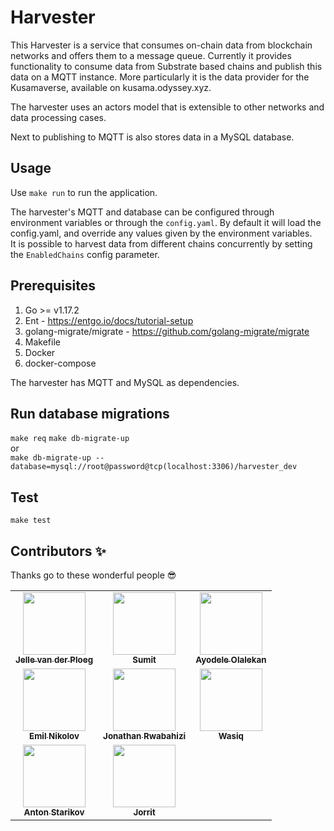 # Harvester

This Harvester is a service that consumes on-chain data from blockchain networks and offers them to a message queue.
Currently it provides functionality to consume data from Substrate based chains and publish this data on a MQTT instance. More particularly it is the data provider for the Kusamaverse, available on kusama.odyssey.xyz. 

The harvester uses an actors model that is extensible to other networks and data processing cases.

Next to publishing to MQTT is also stores data in a MySQL database.

## Usage

Use `make run` to run the application. 

The harvester's MQTT and database can be configured through environment variables or through the `config.yaml`. By default it will load the config.yaml, and override any values given by the environment variables.  
It is possible to harvest data from different chains concurrently by setting the `EnabledChains` config parameter.

## Prerequisites

1. Go >= v1.17.2
2. Ent - https://entgo.io/docs/tutorial-setup
3. golang-migrate/migrate - https://github.com/golang-migrate/migrate
4. Makefile
5. Docker
6. docker-compose

The harvester has MQTT and MySQL as dependencies.

## Run database migrations
`make req`
`make db-migrate-up`
<br/>
or
<br/>
`make db-migrate-up --database=mysql://root@password@tcp(localhost:3306)/harvester_dev`

## Test

`make test`

## Contributors ✨

Thanks go to these wonderful people 😎

<!-- ALL-CONTRIBUTORS-LIST:START - Do not remove or modify this section -->
<!-- prettier-ignore-start -->
<!-- markdownlint-disable -->
<table>

  <tr>
  <td align="center"><a href="https://github.com/jellevdp"><img src="https://avatars.githubusercontent.com/jellevdp?v=3?s=100" width="100px;" alt=""/><br /><sub><b>Jelle van der Ploeg </b></sub></a><br />
    </td>
<td align="center"><a href="https://github.com/tech-sam"><img src="https://avatars.githubusercontent.com/tech-sam?v=3?s=100" width="100px;" alt=""/><br /><sub><b>Sumit</b></sub></a><br />
</td>
<td align="center"><a href="https://github.com/longyarnz"><img src="https://avatars.githubusercontent.com/longyarnz?v=3?s=100" width="100px;" alt=""/><br /><sub><b>Ayodele Olalekan</b></sub></a><br />
</td>
  </tr>

  <tr>
   <td align="center"><a href="https://github.com/e-nikolov"><img src="https://avatars.githubusercontent.com/e-nikolov" width="100px;" alt=""/><br /><sub><b>Emil Nikolov  </b></sub></a><br />
    </td>
  <td align="center"><a href="https://github.com/rwajon"><img src="https://avatars.githubusercontent.com/rwajon" width="100px;" alt=""/><br /><sub><b>Jonathan Rwabahizi  </b></sub></a><br />
    </td>
      <td align="center"><a href="https://github.com/nwasiqUC"><img src="https://avatars.githubusercontent.com/nwasiqUC" width="100px;" alt=""/><br /><sub><b>Wasiq  </b></sub></a><br />
    </td>

  </tr>

  <tr>
   <td align="center"><a href="https://github.com/antst"><img src="https://avatars.githubusercontent.com/antst" width="100px;" alt=""/><br /><sub><b>Anton Starikov</b></sub></a><br />
    </td>
  <td align="center"><a href="https://github.com/jor-rit"><img src="https://avatars.githubusercontent.com/jor-rit" width="100px;" alt=""/><br /><sub><b>Jorrit</b></sub></a><br />
    </td>

  </tr>
</table>
